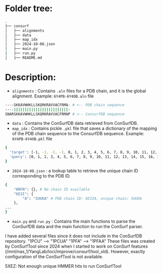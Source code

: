 # Folder tree:
```bash
.
├── consurf
│   ├── alignments
│   ├── data
│   ├── map_idx
│   ├── 2024-10-08.json
│   ├── main.py
|   ├── run.py
│   ├── README.md
```

# Description:
- `alignments` : Contains `.aln` files for a PDB chain, and it is the global alignment.
Example: `6Y4PB-6Y4OB.aln` file
```bash
----SKKAVWHKLLSKQRKRAVVACFRMA- # <-- PDB chain sequence
----|||||||||||||||||||||||||- 
SNARSKKAVWHKLLSKQRKRAVVACFRMAP # <-- ConsurfDB sequence
```
- `data` : Contains the ConSurfDB data retrieved from ConSurfDB.
- `map_idx` : Contains pickle `.pkl` file that saves a dictionary of the mapping of the PDB chain sequence to the ConsurfDB sequence. 
Example: `6Y4PB-6Y4OB.pkl` file
```bash
{
  'target': [-1, -1, -1, -1, 0, 1, 2, 3, 4, 5, 6, 7, 8, 9, 10, 11, 12, 13, 14, 15, 16, 17, 18, 19, 20, 21, 22, 23, 24, -1],
  'query': [0, 1, 2, 3, 4, 5, 6, 7, 8, 9, 10, 11, 12, 13, 14, 15, 16, 17, 18, 19, 20, 21, 22, 23, 24, 25, 26, 27, 28, 29]
}
```
- `2024-10-08.json` : a lookup table to retrieve the unique chain ID corresponding to the PDB ID.
```bash
{
    "8RFN": {}, # No chain ID available
    "6E3I": {
        "A": "5UUKA" # PDB chain ID: 6E3IA, unique chain: 5UUKA
    },
...
}
```
- `main.py` and `run.py` : Contains the main functions to parse the ConSurfDB data and the main function to run the ConSurf parser.


I have added several files since it does not include in the ConSurfDB repository.
"1PCU" --> "1PCUA"
"1PFA" --> "1PFAA"
These files was created by ConSurfTool since 2024 when I started to work on ConSurf features (/mnt/nas_1/YangLab/loci/improve/consurf/tool_old). However, exactly configuration of the ConSurfTool is not available.

5XEZ: Not enough unique HMMER hits to run ConSurfTool
